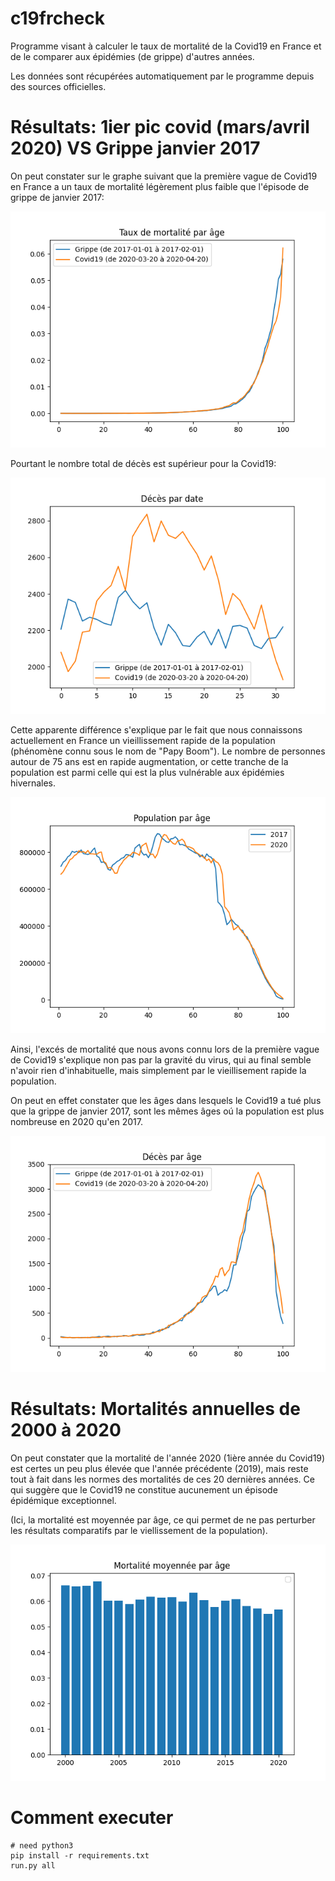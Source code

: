 # c19frcheck

Programme visant à calculer le taux de mortalité de la Covid19 en France et de le comparer aux épidémies (de grippe) d'autres années.

Les données sont récupérées automatiquement par le programme depuis des sources officielles.

# Résultats: 1ier pic covid (mars/avril 2020) VS Grippe janvier 2017

On peut constater sur le graphe suivant que la première vague de Covid19 en France a un taux de mortalité légèrement plus faible que l'épisode de grippe de janvier 2017:

![Taux de mortalité par âge](results/taux_mortalite_par_age.png)

Pourtant le nombre total de décès est supérieur pour la Covid19:

![Décès par date](results/deces_par_date.png)

Cette apparente différence s'explique par le fait que nous connaissons actuellement en France un vieillissement rapide de la population (phénomène connu sous le nom de "Papy Boom"). Le nombre de personnes autour de 75 ans est en rapide augmentation, or cette tranche de la population est parmi celle qui est la plus vulnérable aux épidémies hivernales.

![Population par âge](results/population_par_age.png)

Ainsi, l'excés de mortalité que nous avons connu lors de la première vague de Covid19 s'explique non pas par la gravité du virus, qui au final semble n'avoir rien d'inhabituelle, mais simplement par le vieillisement rapide la population.

On peut en effet constater que les âges dans lesquels le Covid19 a tué plus que la grippe de janvier 2017, sont les mêmes âges oú la population est plus nombreuse en 2020 qu'en 2017.

![Décès par âge](results/deces_par_age.png)

# Résultats: Mortalités annuelles de 2000 à 2020

On peut constater que la mortalité de l'année 2020 (1ière année du Covid19) est certes un peu plus élevée que l'année précédente (2019), mais reste tout à fait dans les normes des mortalités de ces 20 dernières années. Ce qui suggère que le Covid19 ne constitue aucunement un épisode épidémique exceptionnel.

(Ici, la mortalité est moyennée par âge, ce qui permet de ne pas perturber les résultats comparatifs par le viellissement de la population).

![Mortalité moyennée par âge](results/mortalite_moyenne_par_age.png)

# Comment executer

```
# need python3
pip install -r requirements.txt
run.py all
```